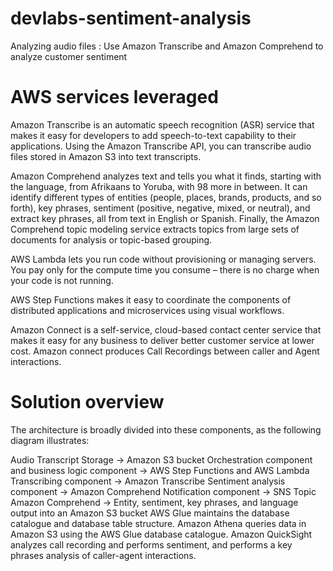 # devlabs-sentiment-analysis
Analyzing audio files : Use Amazon Transcribe and Amazon Comprehend to analyze customer sentiment

# AWS services leveraged
Amazon Transcribe is an automatic speech recognition (ASR) service that makes it easy for developers to add speech-to-text capability to their applications. Using the Amazon Transcribe API, you can transcribe audio files stored in Amazon S3 into text transcripts.

Amazon Comprehend analyzes text and tells you what it finds, starting with the language, from Afrikaans to Yoruba, with 98 more in between. It can identify different types of entities (people, places, brands, products, and so forth), key phrases, sentiment (positive, negative, mixed, or neutral), and extract key phrases, all from text in English or Spanish. Finally, the Amazon Comprehend topic modeling service extracts topics from large sets of documents for analysis or topic-based grouping.

AWS Lambda lets you run code without provisioning or managing servers. You pay only for the compute time you consume – there is no charge when your code is not running.

AWS Step Functions makes it easy to coordinate the components of distributed applications and microservices using visual workflows.

Amazon Connect is a self-service, cloud-based contact center service that makes it easy for any business to deliver better customer service at lower cost. Amazon connect produces Call Recordings between caller and Agent interactions.


# Solution overview
The architecture is broadly divided into these components, as the following diagram illustrates:

Audio Transcript Storage → Amazon S3 bucket
Orchestration component and business logic component → AWS Step Functions and AWS Lambda
Transcribing component → Amazon Transcribe
Sentiment analysis component → Amazon Comprehend
Notification component → SNS Topic
Amazon Comprehend → Entity, sentiment, key phrases, and language output into an Amazon S3 bucket
AWS Glue maintains the database catalogue and database table structure. Amazon Athena queries data in Amazon S3 using the AWS Glue database catalogue.
Amazon QuickSight analyzes call recording and performs sentiment, and performs a key phrases analysis of caller-agent interactions.

